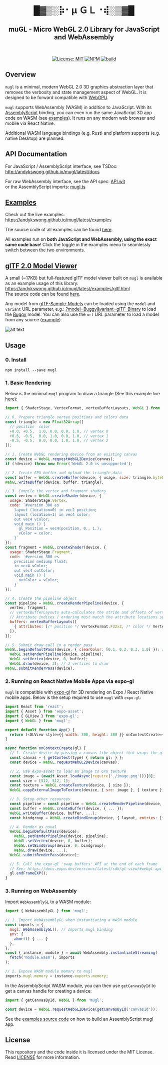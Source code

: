 <h1 align="center">█▓▒­░⡷⠂μ ＧＬ⠐⢾░▒▓█</h1>
<h2 align="center">muGL - Micro WebGL 2.0 Library for JavaScript and WebAssembly</h2>
<br />
<p align="center">
  <a href="./LICENSE"><img src="https://img.shields.io/badge/License-MIT-yellow.svg" alt="License: MIT" /></a> 
  <a href="https://www.npmjs.com/package/mugl"><img src="https://img.shields.io/npm/v/mugl" alt="NPM" /></a> 
  <a href="https://github.com/andykswong/mugl/actions/workflows/build.yaml"><img src="https://github.com/andykswong/mugl/actions/workflows/build.yaml/badge.svg" alt="build" /></a>
</p>

## Overview

`mugl` is a minimal, modern WebGL 2.0 3D graphics abstraction layer that removes the verbosity and state management aspect of WebGL. It is designed to be forward compatible with [WebGPU](https://gpuweb.github.io/gpuweb/).

`mugl` supports WebAssembly (WASM) in addition to JavaScript. With its [AssemblyScript](https://www.assemblyscript.org/) binding, you can even run the same JavaScript 3D app code on WASM (see [examples](#examples)). It runs on any modern web browser and mobile via React Native.

Additional WASM language bindings (e.g. Rust) and platform supports (e.g. native Desktop) are planned.

## API Documentation
For JavaScript / AssemblyScript interface, see TSDoc: http://andykswong.github.io/mugl/latest/docs

For raw WebAssembly interface, see the API spec: [API.wit](./API.wit) \
or the AssemblyScript imports: [mugl.ts](./assembly/mugl.ts)

## [Examples](https://andykswong.github.io/mugl/latest/examples)
Check out the live examples: https://andykswong.github.io/mugl/latest/examples

The source code of all examples can be found [here](./examples/src/apps/).

All examples run on **both JavaScript and WebAssembly, using the exact same code base**! Click the toggle in the examples menu to seamlessly switch between the two environments.

## [glTF 2.0 Model Viewer](https://andykswong.github.io/mugl/latest/examples/gltf.html)
A small (~17KB) but full-featured glTF model viewer built on `mugl` is available as an example usage of this library: https://andykswong.github.io/mugl/latest/examples/gltf.html \
The source code can be found [here](./examples/src/gltf-viewer).

Any model from [glTF-Sample-Models](https://github.com/KhronosGroup/glTF-Sample-Models) can be loaded using the `model` and `variant` URL parameter, e.g.: [?model=Buggy&variant=glTF-Binary](https://andykswong.github.io/mugl/latest/examples/gltf.html?model=Buggy&variant=glTF-Binary&camera=0&scene=0) to load the [Buggy](https://github.com/KhronosGroup/glTF-Sample-Models/tree/master/2.0/Buggy) model. You can also use the `url` URL parameter to load a model from any source ([example](https://andykswong.github.io/mugl/latest/examples/gltf.html?url=https://raw.githubusercontent.com/KhronosGroup/glTF-Sample-Models/master/2.0/Avocado/glTF/Avocado.gltf)).

![alt text](./screenshots/DamagedHelmet.png)

## Usage

### 0. Install
```shell
npm install --save mugl
```

### 1. Basic Rendering
Below is the minimal `mugl` program to draw a triangle (See this example live [here](https://andykswong.github.io/mugl/latest/examples/#basic)):
```javascript
import { ShaderStage, VertexFormat, vertexBufferLayouts, WebGL } from 'mugl';

// 0. Prepare triangle vertex positions and colors data
const triangle = new Float32Array([
  // position  color
  +0.0, +0.5,  1.0, 0.0, 0.0, 1.0, // vertex 0
  +0.5, -0.5,  0.0, 1.0, 0.0, 1.0, // vertex 1
  -0.5, -0.5,  0.0, 0.0, 1.0, 1.0, // vertex 2
]);

// 1. Create WebGL rendering device from an existing canvas
const device = WebGL.requestWebGL2Device(canvas);
if (!device) throw new Error('WebGL 2.0 is unsupported');

// 2. Create GPU buffer and upload the triangle data
const buffer = WebGL.createBuffer(device, { usage, size: triangle.byteLength });
WebGL.writeBuffer(device, buffer, triangle);

// 3. Compile the vertex and fragment shaders
const vertex = WebGL.createShader(device, {
  usage: ShaderStage.Vertex,
  code: `#version 300 es
    layout (location=0) in vec2 position;
    layout (location=1) in vec4 color;
    out vec4 vColor;
    void main () {
      gl_Position = vec4(position, 0., 1.);
      vColor = color;
    }`
});
const fragment = WebGL.createShader(device, {
  usage: ShaderStage.Fragment,
  code: `#version 300 es
    precision mediump float;
    in vec4 vColor;
    out vec4 outColor;
    void main () {
      outColor = vColor;
    }`
});

// 4. Create the pipeline object
const pipeline = WebGL.createRenderPipeline(device, {
  vertex, fragment,
  // vertexBufferLayouts auto-calculates the stride and offsets of vertex attributes for you
  // Attribute indices / ordering must match the attribute locations specified in vertex shader
  buffers: vertexBufferLayouts([
    { attributes: [/* position */ VertexFormat.F32x2, /* color */ VertexFormat.F32x4] }
  ]),
});

// 5. Submit draw call in a render pass
WebGL.beginDefaultPass(device, { clearColor: [0.1, 0.2, 0.3, 1.0] }); // clear background to dark blue
  WebGL.setRenderPipeline(device, pipeline);
  WebGL.setVertex(device, 0, buffer);
  WebGL.draw(device, 3); // 3 vertices to draw
WebGL.submitRenderPass(device);
```

### 2. Running on React Native Mobile Apps via expo-gl
`mugl` is compatible with [expo-gl](https://docs.expo.dev/versions/latest/sdk/gl-view/) for 3D rendering on Expo / React Native mobile apps. Below is the setup required to use `mugl` with `expo-gl`:

```javascript
import React from 'react';
import { Asset } from 'expo-asset';
import { GLView } from 'expo-gl';
import { WebGL } from 'mugl';

export default function App() {
  return (<GLView style={{ width: 300, height: 300 }} onContextCreate={onContextCreate} />);
}

async function onContextCreate(gl) {
  // 1. Create device by passing a canvas-like object that wraps the gl context
  const canvas = { getContext(type) { return gl; } };
  const device = WebGL.requestWebGL2Device(canvas);

  // 2. Use expo-asset to load an image to GPU texture
  const image = (await Asset.loadAsync(require('./image.png')))[0];
  const size = [512, 512, 1];
  const texture = WebGL.createTexture(device, { size });
  WebGL.copyExternalImageToTexture(device, { src: image }, { texture }, size);

  // 3. Setup other resources
  const pipeline = const pipeline = WebGL.createRenderPipeline(device, { ... });
  const buffer = WebGL.createBuffer(device, { ... });
  WebGL.writeBuffer(device, buffer, ...);
  const bindgroup = WebGL.createBindGroup(device, { layout, entries: [{ texture }] });

  // 4. Render as usual
  WebGL.beginDefaultPass(device);
    WebGL.setRenderPipeline(device, pipeline);
    WebGL.setVertex(device, 0, buffer);
    WebGL.setBindGroup(device, 0, bindgroup);
    WebGL.draw(device, ...);
  WebGL.submitRenderPass(device);

  // 5. Call the expo-gl 'swap buffers' API at the end of each frame
  // See: https://docs.expo.dev/versions/latest/sdk/gl-view/#webgl-api
  gl.endFrameEXP();
}
```

### 3. Running on WebAssembly
Import `WebAssemblyGL` to a WASM module:

```javascript
import { WebAssemblyGL } from 'mugl';

// 1. Import WebAssemblyGL when instantiating a WASM module
const imports = {
  mugl: WebAssemblyGL(), // Imports mugl binding
  env: {
    abort() { ... }
  },
};
const { instance, module } = await WebAssembly.instantiateStreaming(
  fetch('module.wasm'), imports
);

// 2. Expose WASM module memory to mugl
imports.mugl.memory = instance.exports.memory;
```

In the AssemblyScript WASM module, you can then use `getCanvasById` to get a canvas handle for creating a device:
```javascript
import { getCanvasById, WebGL } from 'mugl';

const device = WebGL.requestWebGL2Device(getCanvasById('canvasId'));
```

See the [examples source code](./examples) on how to build an AssemblyScript mugl app.

## License
This repository and the code inside it is licensed under the MIT License. Read [LICENSE](./LICENSE) for more information.
